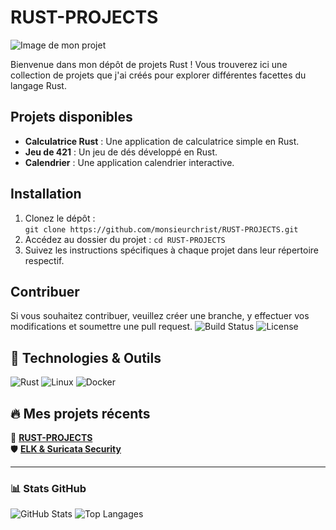 # RUST-PROJECTS

![Image de mon projet](https://media3.giphy.com/media/v1.Y2lkPTc5MGI3NjExcGkyM3N5OGgwaXZ4cG9xMTVwNGZoZWJ0bGIxeTY3MzV1OGl6ZG5peCZlcD12MV9pbnRlcm5hbF9naWZfYnlfaWQmY3Q9Zw/uQHtUvva9Qljy/giphy.gif)


Bienvenue dans mon dépôt de projets Rust ! Vous trouverez ici une collection de projets que j'ai créés pour explorer différentes facettes du langage Rust.

## Projets disponibles

- **Calculatrice Rust** : Une application de calculatrice simple en Rust.
- **Jeu de 421** : Un jeu de dés développé en Rust.
- **Calendrier** : Une application calendrier interactive.

## Installation

1. Clonez le dépôt :  
   `git clone https://github.com/monsieurchrist/RUST-PROJECTS.git`
2. Accédez au dossier du projet :
   `cd RUST-PROJECTS`
3. Suivez les instructions spécifiques à chaque projet dans leur répertoire respectif.

## Contribuer

Si vous souhaitez contribuer, veuillez créer une branche, y effectuer vos modifications et soumettre une pull request.
![Build Status](https://img.shields.io/badge/build-passing-brightgreen)
![License](https://img.shields.io/badge/license-MIT-blue)


## 🌱 Technologies & Outils
![Rust](https://img.shields.io/badge/-Rust-000?style=flat-square&logo=rust)
![Linux](https://img.shields.io/badge/-Linux-FCC624?style=flat-square&logo=linux&logoColor=black)
![Docker](https://img.shields.io/badge/-Docker-2496ED?style=flat-square&logo=docker&logoColor=white)

## 🔥 Mes projets récents
🚀 **[RUST-PROJECTS](https://github.com/monsieurchrist/RUST-PROJECTS)**  
🛡️ **[ELK & Suricata Security](https://github.com/monsieurchrist/ELK-Suricata)**  

---

### 📊 **Stats GitHub**
![GitHub Stats](https://github-readme-stats.vercel.app/api?username=monsieurchrist&show_icons=true&theme=radical)
![Top Langages](https://github-readme-stats.vercel.app/api/top-langs/?username=monsieurchrist&layout=compact&theme=radical)
